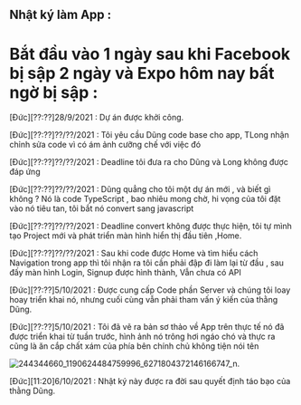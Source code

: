 ## Nhật ký làm App :
# Bắt đầu vào 1 ngày sau khi Facebook bị sập 2 ngày và Expo hôm nay bất ngờ bị sập :

[Đức][??:??]28/9/2021 : Dự án được khởi công.

[Đức][??:??]??/??/2021 : Tôi yêu cầu Dũng code base cho app, TLong nhận chỉnh sửa code vì có ám ảnh cưỡng chế với việc đó

[Đức][??:??]??/??/2021 : Deadline tôi đưa ra cho Dũng và Long không được đáp ứng

[Đức][??:??]??/??/2021 : Dũng quẳng cho tôi một dự án mới , và biết gì không ? Nó là code TypeScript , bao nhiêu mong chờ, hi vọng của tôi đặt vào nó tiêu tan, tôi bắt nó convert sang javascript

[Đức][??:??]??/??/2021 : Deadline convert không được thực hiện, tôi tự mình tạo Project mới và phát triển màn hình hiển thị đầu tiên ,Home.

[Đức][??:??]??/??/2021 : Sau khi code được Home và tìm hiểu cách Navigation trong app thì tôi nhận ra tôi cần phải đập đi làm lại từ đầu , sau đấy màn hình Login, Signup được hình thành, Vẫn chưa có API

[Đức][??:??]5/10/2021 : Được cung cấp Code phần Server và chúng tôi loay hoay triển khai nó, nhưng cuối cùng vẫn phải tham vấn ý kiến của thằng Dũng.

[Đức][??:??]5/10/2021 : Tôi đã vẽ ra bản sơ thảo về App trên thực tế nó đã được triển khai từ tuần trước, hình ảnh nó trông hơi ngáo chó và thực ra cũng là ăn cắp chất xám của phía bên chính chủ không tiện nói tên

  ![244344660_1190624484759996_6271804372146166747_n](https://user-images.githubusercontent.com/62656512/136244444-d37e3219-e3ba-43bf-aa79-1b2d5b6de533.jpg).

[Đức][11:20]6/10/2021 : Nhật ký này được ra đời sau quyết định táo bạo của thằng Dũng.
